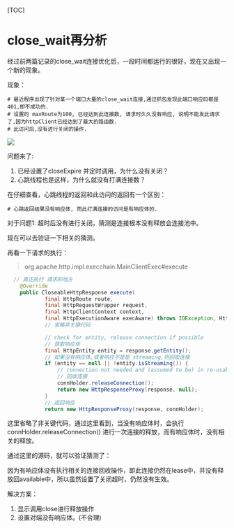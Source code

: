 [TOC]

# close_wait再分析

经过前两篇记录的close_wait连接优化后，一段时间都运行的很好，现在又出现一个新的现象。

现象：

```shell
# 最近程序出现了针对某一个端口大量的close_wait连接,通过抓包发现此端口响应码都是401,即不成功的. 
# 设置的 maxRoute为100, 已经达到此连接数, 请求时久久没有响应, 说明不能发此请求了,因为httpClient已经达到了最大的路由数.
# 此访问后,没有进行关闭的操作.
```

![](Java/HttpClient/3.png)

问题来了:

1. 已经设置了closeExpire 并定时调用，为什么没有关闭？ 
2. 心跳线程也是这样，为什么就没有打满连接数？

在仔细查看，心跳线程的返回和此访问的返回有一个区别：

```shell
# 心跳返回结果没有响应体, 而此打满连接的访问是有响应体的.
```

对于问题1: 超时后没有进行关闭，猜测是连接根本没有释放会连接池中。

现在可以去验证一下相关的猜测。

再看一下请求的执行：

> org.apache.http.impl.execchain.MainClientExec#execute

```java
  // 真正执行 请求的地方
    @Override
    public CloseableHttpResponse execute(
            final HttpRoute route,
            final HttpRequestWrapper request,
            final HttpClientContext context,
            final HttpExecutionAware execAware) throws IOException, HttpException {
			// 省略非关键代码

            // check for entity, release connection if possible
            // 获取响应体
            final HttpEntity entity = response.getEntity();
            // 如果没有响应体,或者响应不是是 streaming,则回收连接
            if (entity == null || !entity.isStreaming()) {
                // connection not needed and (assumed to be) in re-usable state
                // 回收连接
                connHolder.releaseConnection();
                return new HttpResponseProxy(response, null);
            }
            // 返回响应
            return new HttpResponseProxy(response, connHolder);
```

这里省略了非关键代码，通过这里看到，当没有响应体时，会执行connHolder.releaseConnection()  进行一次连接的释放，而有响应体时，没有相关的释放。

通过这里的源码，就可以验证猜测了：

因为有响应体没有执行相关的连接回收操作，即此连接仍然在lease中，并没有释放回available中，所以虽然设置了关闭超时，仍然没有生效。

解决方案：

1. 显示调用close进行释放操作
2. 设置对端没有响应体。(不合理)
















































